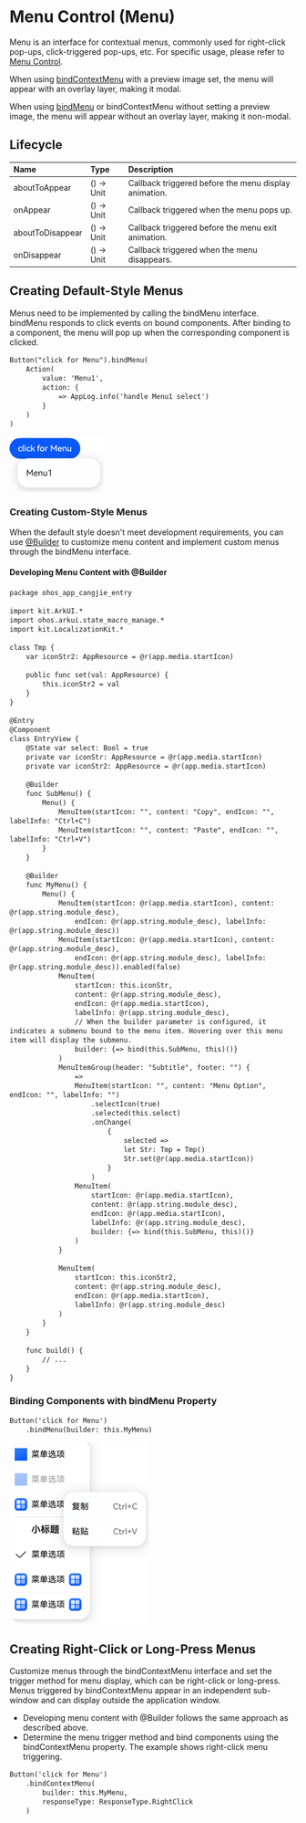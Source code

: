 # Menu Control (Menu)

Menu is an interface for contextual menus, commonly used for right-click pop-ups, click-triggered pop-ups, etc. For specific usage, please refer to [Menu Control](../../../reference/source_en/arkui-cj/cj-universal-attribute-menu.md).

When using [bindContextMenu](../../../reference/source_en/arkui-cj/cj-universal-attribute-menu.md#func-bindcontextmenu---unit-responsetype) with a preview image set, the menu will appear with an overlay layer, making it modal.

When using [bindMenu](../../../reference/source_en/arkui-cj/cj-universal-attribute-menu.md#func-bindmenu---unit) or bindContextMenu without setting a preview image, the menu will appear without an overlay layer, making it non-modal.

## Lifecycle

| Name | Type | Description |
|:---|:---|:---|
| aboutToAppear | () -> Unit | Callback triggered before the menu display animation. |
| onAppear | () -> Unit | Callback triggered when the menu pops up. |
| aboutToDisappear | () -> Unit | Callback triggered before the menu exit animation. |
| onDisappear | () -> Unit | Callback triggered when the menu disappears. |

## Creating Default-Style Menus

Menus need to be implemented by calling the bindMenu interface. bindMenu responds to click events on bound components. After binding to a component, the menu will pop up when the corresponding component is clicked.

```cangjie
Button("click for Menu").bindMenu(
    Action(
        value: 'Menu1',
        action: {
            => AppLog.info('handle Menu1 select')
        }
    )
)
```

![menu](figures/menu1.png)

### Creating Custom-Style Menus

When the default style doesn't meet development requirements, you can use [@Builder](./paradigm/cj-macro-builder.md) to customize menu content and implement custom menus through the bindMenu interface.

#### Developing Menu Content with @Builder

 <!-- run -->

```cangjie
package ohos_app_cangjie_entry

import kit.ArkUI.*
import ohos.arkui.state_macro_manage.*
import kit.LocalizationKit.*

class Tmp {
    var iconStr2: AppResource = @r(app.media.startIcon)

    public func set(val: AppResource) {
        this.iconStr2 = val
    }
}

@Entry
@Component
class EntryView {
    @State var select: Bool = true
    private var iconStr: AppResource = @r(app.media.startIcon)
    private var iconStr2: AppResource = @r(app.media.startIcon)

    @Builder
    func SubMenu() {
        Menu() {
            MenuItem(startIcon: "", content: "Copy", endIcon: "", labelInfo: "Ctrl+C")
            MenuItem(startIcon: "", content: "Paste", endIcon: "", labelInfo: "Ctrl+V")
        }
    }

    @Builder
    func MyMenu() {
        Menu() {
            MenuItem(startIcon: @r(app.media.startIcon), content: @r(app.string.module_desc),
                endIcon: @r(app.string.module_desc), labelInfo: @r(app.string.module_desc))
            MenuItem(startIcon: @r(app.media.startIcon), content: @r(app.string.module_desc),
                endIcon: @r(app.string.module_desc), labelInfo: @r(app.string.module_desc)).enabled(false)
            MenuItem(
                startIcon: this.iconStr,
                content: @r(app.string.module_desc),
                endIcon: @r(app.media.startIcon),
                labelInfo: @r(app.string.module_desc),
                // When the builder parameter is configured, it indicates a submenu bound to the menu item. Hovering over this menu item will display the submenu.
                builder: {=> bind(this.SubMenu, this)()}
            )
            MenuItemGroup(header: "Subtitle", footer: "") {
                =>
                MenuItem(startIcon: "", content: "Menu Option", endIcon: "", labelInfo: "")
                    .selectIcon(true)
                    .selected(this.select)
                    .onChange(
                        {
                            selected =>
                            let Str: Tmp = Tmp()
                            Str.set(@r(app.media.startIcon))
                        }
                    )
                MenuItem(
                    startIcon: @r(app.media.startIcon),
                    content: @r(app.string.module_desc),
                    endIcon: @r(app.media.startIcon),
                    labelInfo: @r(app.string.module_desc),
                    builder: {=> bind(this.SubMenu, this)()}
                )
            }

            MenuItem(
                startIcon: this.iconStr2,
                content: @r(app.string.module_desc),
                endIcon: @r(app.media.startIcon),
                labelInfo: @r(app.string.module_desc)
            )
        }
    }

    func build() {
        // ...
    }
}
```

### Binding Components with bindMenu Property

```cangjie
Button('click for Menu')
    .bindMenu(builder: this.MyMenu)
```

![menu](figures/menu2.png)

## Creating Right-Click or Long-Press Menus

Customize menus through the bindContextMenu interface and set the trigger method for menu display, which can be right-click or long-press. Menus triggered by bindContextMenu appear in an independent sub-window and can display outside the application window.

- Developing menu content with @Builder follows the same approach as described above.
- Determine the menu trigger method and bind components using the bindContextMenu property. The example shows right-click menu triggering.

```cangjie
Button('click for Menu')
    .bindContextMenu(
        builder: this.MyMenu,
        responseType: ResponseType.RightClick
    )
```